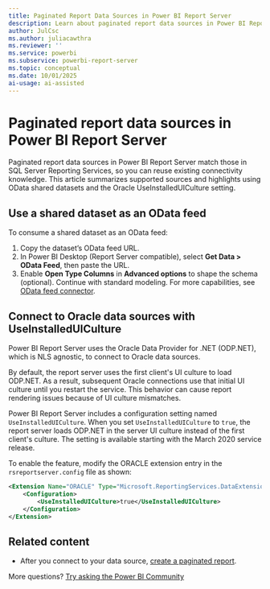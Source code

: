 ```yaml
---
title: Paginated Report Data Sources in Power BI Report Server
description: Learn about paginated report data sources in Power BI Report Server, including supported connections and Oracle culture settings—explore options now.
author: JulCsc
ms.author: juliacawthra
ms.reviewer: ''
ms.service: powerbi
ms.subservice: powerbi-report-server
ms.topic: conceptual
ms.date: 10/01/2025
ai-usage: ai-assisted
---
```

# Paginated report data sources in Power BI Report Server

Paginated report data sources in Power BI Report Server match those in SQL Server Reporting Services, so you can reuse existing connectivity knowledge. This article summarizes supported sources and highlights using OData shared datasets and the Oracle UseInstalledUICulture setting.

## Use a shared dataset as an OData feed

To consume a shared dataset as an OData feed:

1. Copy the dataset’s OData feed URL.
1. In Power BI Desktop (Report Server compatible), select **Get Data > OData Feed**, then paste the URL.
1. Enable **Open Type Columns** in **Advanced options** to shape the schema (optional).
Continue with standard modeling. For more capabilities, see [OData feed connector](/power-query/connectors/odata-feed).

## Connect to Oracle data sources with UseInstalledUICulture

Power BI Report Server uses the Oracle Data Provider for .NET (ODP.NET), which is NLS agnostic, to connect to Oracle data sources.

By default, the report server uses the first client's UI culture to load ODP.NET. As a result, subsequent Oracle connections use that initial UI culture until you restart the service. This behavior can cause report rendering issues because of UI culture mismatches.

Power BI Report Server includes a configuration setting named `UseInstalledUICulture`. When you set `UseInstalledUICulture` to `true`, the report server loads ODP.NET in the server UI culture instead of the first client's culture. The setting is available starting with the March 2020 service release.

To enable the feature, modify the ORACLE extension entry in the `rsreportserver.config` file as shown:

```xml
<Extension Name="ORACLE" Type="Microsoft.ReportingServices.DataExtensions.OracleClientConnectionWrapper,Microsoft.ReportingServices.DataExtensions">
    <Configuration>
        <UseInstalledUICulture>true</UseInstalledUICulture>
    </Configuration>
</Extension>
```

## Related content

- After you connect to your data source, [create a paginated report](quickstart-create-paginated-report.md).  

More questions? [Try asking the Power BI Community](https://community.powerbi.com/)

